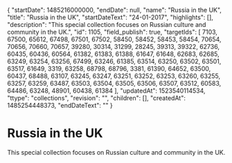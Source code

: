 {
  "startDate": 1485216000000, 
  "endDate": null, 
  "name": "Russia in the UK", 
  "title": "Russia in the UK", 
  "startDateText": "24-01-2017", 
  "highlights": [], 
  "description": "This special collection focuses on Russian culture and community in the UK.", 
  "id": 1105, 
  "field_publish": true, 
  "targetIds": [
    7103, 
    67500, 
    65612, 
    67498, 
    67501, 
    67502, 
    58450, 
    58452, 
    58453, 
    58454, 
    70654, 
    70656, 
    70660, 
    70657, 
    39280, 
    30314, 
    31299, 
    28245, 
    39313, 
    39322, 
    62736, 
    60435, 
    60436, 
    60564, 
    61382, 
    61383, 
    61388, 
    61647, 
    61648, 
    62683, 
    62685, 
    63249, 
    63254, 
    63256, 
    67499, 
    63246, 
    61385, 
    63514, 
    63250, 
    63502, 
    63501, 
    63517, 
    61649, 
    3319, 
    63258, 
    68798, 
    68796, 
    3381, 
    61390, 
    64652, 
    63500, 
    60437, 
    68488, 
    63107, 
    63245, 
    63247, 
    63251, 
    63252, 
    63253, 
    63260, 
    63255, 
    63257, 
    63259, 
    63487, 
    63503, 
    63504, 
    63505, 
    63506, 
    63507, 
    63512, 
    60583, 
    64486, 
    63248, 
    48901, 
    60438, 
    61384
  ], 
  "updatedAt": 1523540114534, 
  "ttype": "collections", 
  "revision": "", 
  "children": [], 
  "createdAt": 1485254448373, 
  "endDateText": ""
}

# Russia in the UK

This special collection focuses on Russian culture and community in the UK.